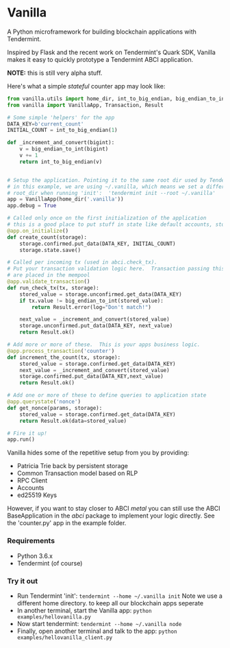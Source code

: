 # Vanilla

A Python microframework for building blockchain applications with Tendermint.

Inspired by Flask and the recent work on Tendermint's Quark SDK, Vanilla makes
it easy to quickly prototype a Tendermint ABCI application.

**NOTE:** this is still very alpha stuff.

Here's what a simple *stateful* counter app may look like:

```python
from vanilla.utils import home_dir, int_to_big_endian, big_endian_to_int
from vanilla import VanillaApp, Transaction, Result

# Some simple 'helpers' for the app
DATA_KEY=b'current_count'
INITIAL_COUNT = int_to_big_endian(1)

def _increment_and_convert(bigint):
    v = big_endian_to_int(bigint)
    v += 1
    return int_to_big_endian(v)


# Setup the application. Pointing it to the same root dir used by Tendermint
# in this example, we are using ~/.vanilla, which means we set a different
# root_dir when running 'init':  'tendermint init --root ~/.vanilla'
app = VanillaApp(home_dir('.vanilla'))
app.debug = True

# Called only once on the first initialization of the application
# this is a good place to put stuff in state like default accounts, storage, etc...
@app.on_initialize()
def create_count(storage):
    storage.confirmed.put_data(DATA_KEY, INITIAL_COUNT)
    storage.state.save()

# Called per incoming tx (used in abci.check_tx).
# Put your transaction validation logic here.  Transaction passing this test
# are placed in the mempool
@app.validate_transaction()
def run_check_tx(tx, storage):
    stored_value = storage.unconfirmed.get_data(DATA_KEY)
    if tx.value != big_endian_to_int(stored_value):
        return Result.error(log="Don't match!")

    next_value = _increment_and_convert(stored_value)
    storage.unconfirmed.put_data(DATA_KEY, next_value)
    return Result.ok()

# Add more or more of these.  This is your apps business logic.
@app.process_transaction('counter')
def increment_the_count(tx, storage):
    stored_value = storage.confirmed.get_data(DATA_KEY)
    next_value = _increment_and_convert(stored_value)
    storage.confirmed.put_data(DATA_KEY,next_value)
    return Result.ok()

# Add one or more of these to define queries to application state
@app.querystate('nonce')
def get_nonce(params, storage):
    stored_value = storage.confirmed.get_data(DATA_KEY)
    return Result.ok(data=stored_value)

# Fire it up!
app.run()
```

Vanilla hides some of the repetitive setup from you by providing:
* Patricia Trie back by persistent storage
* Common Transaction model based on RLP
* RPC Client
* Accounts
* ed25519 Keys

However, if you want to stay closer to ABCI *metal* you can still use the
ABCI BaseApplication in the *abci* package to implement your logic directly. See
the 'counter.py' app in the example folder.

### Requirements
 * Python 3.6.x
 * Tendermint (of course)

### Try it out
  * Run Tendermint 'init':  `tendermint --home ~/.vanilla init`  Note we use a different home directory.
  to keep all our blockchain apps seperate
  * In another terminal, start the Vanilla app: `python examples/hellovanilla.py`
  * Now start tendermint: `tendermint --home ~/.vanilla node`
  * Finally, open another terminal and talk to the app: `python examples/hellovanilla_client.py`
